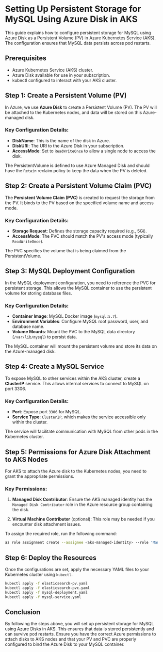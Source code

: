 # Setting Up Persistent Storage for MySQL Using Azure Disk in AKS

This guide explains how to configure persistent storage for MySQL using Azure Disk as a Persistent Volume (PV) in Azure Kubernetes Service (AKS). The configuration ensures that MySQL data persists across pod restarts.

## Prerequisites
- Azure Kubernetes Service (AKS) cluster.
- Azure Disk available for use in your subscription.
- kubectl configured to interact with your AKS cluster.

## Step 1: Create a Persistent Volume (PV)
In Azure, we use **Azure Disk** to create a Persistent Volume (PV). The PV will be attached to the Kubernetes nodes, and data will be stored on this Azure-managed disk.

### Key Configuration Details:
- **DiskName**: This is the name of the disk in Azure.
- **DiskURI**: The URI to the Azure Disk in your subscription.
- **AccessMode**: Set to `ReadWriteOnce` to allow a single node to access the disk.

The PersistentVolume is defined to use Azure Managed Disk and should have the `Retain` reclaim policy to keep the data when the PV is deleted.

## Step 2: Create a Persistent Volume Claim (PVC)
The **Persistent Volume Claim (PVC)** is created to request the storage from the PV. It binds to the PV based on the specified volume name and access mode.

### Key Configuration Details:
- **Storage Request**: Defines the storage capacity required (e.g., 5Gi).
- **AccessMode**: The PVC should match the PV's access mode (typically `ReadWriteOnce`).

The PVC specifies the volume that is being claimed from the PersistentVolume.

## Step 3: MySQL Deployment Configuration
In the MySQL deployment configuration, you need to reference the PVC for persistent storage. This allows the MySQL container to use the persistent volume for storing database files.

### Key Configuration Details:
- **Container Image**: MySQL Docker image (`mysql:5.7`).
- **Environment Variables**: Configure MySQL root password, user, and database name.
- **Volume Mounts**: Mount the PVC to the MySQL data directory (`/var/lib/mysql`) to persist data.

The MySQL container will mount the persistent volume and store its data on the Azure-managed disk.

## Step 4: Create a MySQL Service
To expose MySQL to other services within the AKS cluster, create a **ClusterIP** service. This allows internal services to connect to MySQL on port 3306.

### Key Configuration Details:
- **Port**: Expose port `3306` for MySQL.
- **Service Type**: `ClusterIP`, which makes the service accessible only within the cluster.

The service will facilitate communication with MySQL from other pods in the Kubernetes cluster.

## Step 5: Permissions for Azure Disk Attachment to AKS Nodes
For AKS to attach the Azure disk to the Kubernetes nodes, you need to grant the appropriate permissions.

### Key Permissions:
1. **Managed Disk Contributor**: Ensure the AKS managed identity has the `Managed Disk Contributor` role in the Azure resource group containing the disk.
   
2. **Virtual Machine Contributor** (optional): This role may be needed if you encounter disk attachment issues.

To assign the required role, run the following command:

```bash
az role assignment create --assignee <aks-managed-identity> --role "Managed Disk Contributor" --scope /subscriptions/<subscription-id>/resourceGroups/<resource-group-name>
```

## Step 6: Deploy the Resources
Once the configurations are set, apply the necessary YAML files to your Kubernetes cluster using `kubectl`.

```bash
kubectl apply -f elasticsearch-pv.yaml
kubectl apply -f elasticsearch-pvc.yaml
kubectl apply -f mysql-deployment.yaml
kubectl apply -f mysql-service.yaml
```

## Conclusion
By following the steps above, you will set up persistent storage for MySQL using Azure Disks in AKS. This ensures that data is stored persistently and can survive pod restarts. Ensure you have the correct Azure permissions to attach disks to AKS nodes and that your PV and PVC are properly configured to bind the Azure Disk to your MySQL container.